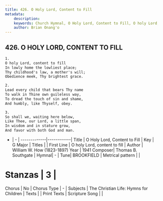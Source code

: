 ```yaml
---
title: 426. O Holy Lord, Content to Fill
metadata:
    description: 
    keywords: Church Hymnal, O Holy Lord, Content to Fill, O holy Lord, content to fill , 
    author: Brian Onang'o
---
```



## 426. O HOLY LORD, CONTENT TO FILL

```txt
1.
O holy Lord, content to fill 
In lowly home the lowliest place; 
Thy childhood's law, a mother's will; 
Obedience meek, Thy brightest grace. 

2.
Lead every child that bears Thy name 
To walk in Thine own guileless way, 
To dread the touch of sin and shame, 
And humbly, like Thyself, obey. 

3.
So shall we, waiting here below, 
Like Thee, our Lord, a little span, 
In wisdom and in stature grow, 
And favor with both God and man.
```

- |   -  |
-------------|------------|
Title | O Holy Lord, Content to Fill |
Key | G Major |
Titles |  |
First Line | O holy Lord, content to fill  |
Author | William W. How (1823-1897)
Year | 1941
Composer| Thomas B. Southgate |
Hymnal|  - |
Tune| BROOKFIELD |
Metrical pattern | |
# Stanzas | 3 |
Chorus | No |
Chorus Type | - |
Subjects | The Christian Life: Hymns for Children |
Texts |  |
Print Texts | 
Scripture Song |  |
  
